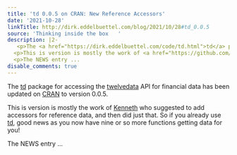 ```yaml
---
title: 'td 0.0.5 on CRAN: New Reference Accessors'
date: '2021-10-28'
linkTitle: http://dirk.eddelbuettel.com/blog/2021/10/28#td_0.0.5
source: 'Thinking inside the box   '
description: |2-
   <p>The <a href="https://dirk.eddelbuettel.com/code/td.html">td</a> package for accessing the <a href="https://www.twelvedata.com">twelvedata</a> API for financial data has been updated on <a href="https://cran.r-project.org">CRAN</a> to version 0.0.5.</p>
  <p>This is version is mostly the work of <a href="https://github.com/krose">Kenneth</a> who suggested to add accessors for reference data, and then did just that. So if you already use <a href="https://dirk.eddelbuettel.com/code/td.html">td</a>, good news as you now have nine or so more functions getting data for you!</p>
  <p>The NEWS entry ...
disable_comments: true
---
```

 <p>The <a href="https://dirk.eddelbuettel.com/code/td.html">td</a> package for accessing the <a href="https://www.twelvedata.com">twelvedata</a> API for financial data has been updated on <a href="https://cran.r-project.org">CRAN</a> to version 0.0.5.</p>
<p>This is version is mostly the work of <a href="https://github.com/krose">Kenneth</a> who suggested to add accessors for reference data, and then did just that. So if you already use <a href="https://dirk.eddelbuettel.com/code/td.html">td</a>, good news as you now have nine or so more functions getting data for you!</p>
<p>The NEWS entry ...